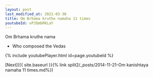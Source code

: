 ```yaml
---
layout: post
last_modified_at: 2021-03-30
title: Om Brhama kruthe namaha 11 times
youtubeId: vPJQmbRKLaY
---
```

 
 
Om Brhama kruthe nama 
 
 -  Who composed the Vedas 
 
  
 
  
 
 
 
 
 
 


{% include youtubePlayer.html id=page.youtubeId %}
 
[Next]({{ site.baseurl }}{% link  split2/_posts/2014-11-21-Om kanishtaya namaha 11 times.md%})
 

